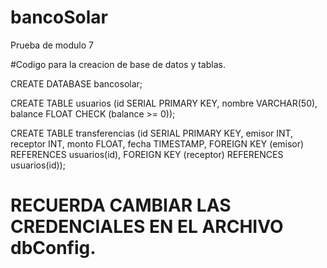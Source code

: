 # bancoSolar
Prueba de modulo 7

#Codigo para la creacion de base de datos y tablas. 

CREATE DATABASE bancosolar;

CREATE TABLE usuarios (id SERIAL PRIMARY KEY, nombre VARCHAR(50),
balance FLOAT CHECK (balance >= 0));

CREATE TABLE transferencias (id SERIAL PRIMARY KEY, emisor INT, receptor
INT, monto FLOAT, fecha TIMESTAMP, FOREIGN KEY (emisor) REFERENCES
usuarios(id), FOREIGN KEY (receptor) REFERENCES usuarios(id));

# RECUERDA CAMBIAR LAS CREDENCIALES EN EL ARCHIVO dbConfig.

